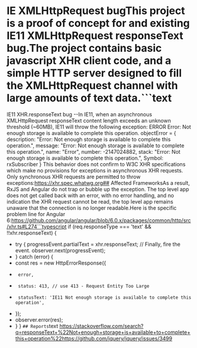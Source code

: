 # IE XMLHttpRequest bugThis project is a proof of concept for and existing IE11 XMLHttpRequest responseText bug.The project contains basic javascript XHR client code, and a simple HTTP server designed to fill the XMLHttpRequest channel with large amounts of text data.```text
IE11 XHR.responseText bug
--In IE11, when an asynchronous XMLHttpRequest responseText content length exceeds an unknown threshold (~60MB), IE11 will throw the following exception:
  ERROR Error: Not enough storage is available to complete this operation.  objectError = {
    description: "Error: Not enough storage is available to complete this operation.",
    message: "Error: Not enough storage is available to complete this operation.",
    name: "Error",
    number: -2147024882,
    stack: "Error: Not enough storage is available to complete this operation.",
    Symbol: rxSubscriber
  }
This behavior does not confirm to W3C XHR specifications which make no provisions for exceptions in asynchronous XHR requests. Only synchronous XHR requests are permitted to throw exceptions:https://xhr.spec.whatwg.org## Affected FrameworksAs a result, RxJS and Angular do not trap or bubble up the exception. The top level app does not get called back with an error, with no error handling, and no indication the XHR request cannot be read, the top level app remains unaware that the connection is no longer readable.Here is the specific problem line for Angular 6:https://github.com/angular/angular/blob/6.0.x/packages/common/http/src/xhr.ts#L274```typescript
if (req.responseType === 'text' && !!xhr.responseText) {
+  try {
     progressEvent.partialText = xhr.responseText;
     // Finally, fire the event.
     observer.next(progressEvent);
+  } catch (error) {
+    const res = new HttpErrorResponse({
+      error,
+      status: 413, // use 413 - Request Entity Too Large
+      statusText: 'IE11 Not enough storage is available to complete this operation',
+    });
+    observer.error(res);
+  }
}
```## Reports```text
https://stackoverflow.com/search?q=responseText+%22Not+enough+storage+is+available+to+complete+this+operation%22https://github.com/jquery/jquery/issues/3499
```
